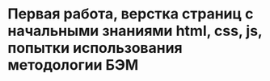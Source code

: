 # Первая работа, верстка страниц с начальными знаниями html, css, js, попытки использования методологии БЭМ
